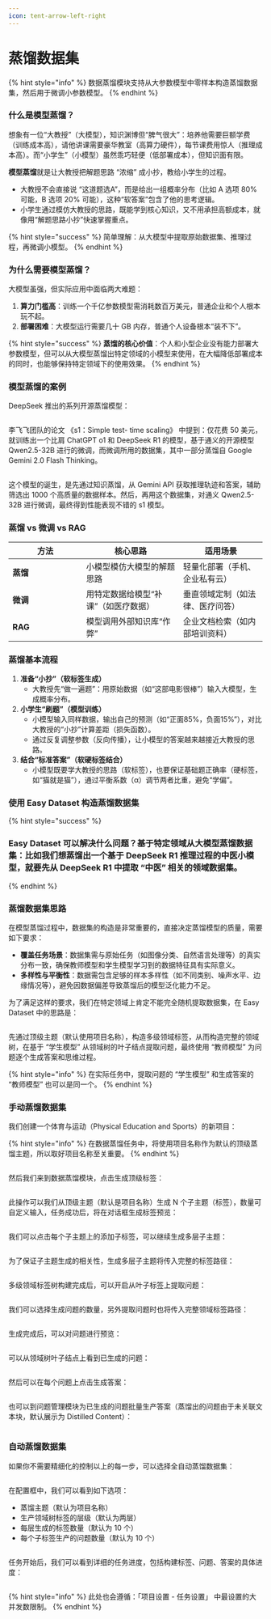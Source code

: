 ```yaml
---
icon: tent-arrow-left-right
---
```


# 蒸馏数据集

{% hint style="info" %}
数据蒸馏模块支持从大参数模型中零样本构造蒸馏数据集，然后用于微调小参数模型。
{% endhint %}

### **什么是模型蒸馏？**

想象有一位“大教授”（大模型），知识渊博但“脾气很大”：培养他需要巨额学费（训练成本高），请他讲课需要豪华教室（高算力硬件），每节课费用惊人（推理成本高）。而“小学生”（小模型）虽然乖巧轻便（低部署成本），但知识面有限。

**模型蒸馏**就是让大教授把解题思路 “浓缩” 成小抄，教给小学生的过程。

* 大教授不会直接说 “这道题选A”，而是给出一组概率分布（比如 A 选项 80% 可能，B 选项 20% 可能），这种“软答案”包含了他的思考逻辑。
* 小学生通过模仿大教授的思路，既能学到核心知识，又不用承担高额成本，就像用“解题思路小抄”快速掌握重点。

{% hint style="success" %}
简单理解：从大模型中提取原始数据集、推理过程，再微调小模型。
{% endhint %}

### **为什么需要模型蒸馏？**

大模型虽强，但实际应用中面临两大难题：

1. **算力门槛高**：训练一个千亿参数模型需消耗数百万美元，普通企业和个人根本玩不起。
2. **部署困难**：大模型运行需要几十 GB 内存，普通个人设备根本“装不下”。

{% hint style="success" %}
**蒸馏的核心价值**：个人和小型企业没有能力部署大参数模型，但可以从大模型蒸馏出特定领域的小模型来使用，在大幅降低部署成本的同时，也能够保持特定领域下的使用效果。
{% endhint %}

### **模型蒸馏的案例**

DeepSeek 推出的系列开源蒸馏模型：

<figure><img src="../.gitbook/assets/image (11) (1).png" alt=""><figcaption></figcaption></figure>

李飞飞团队的论文 《s1：Simple test- time scaling》 中提到：仅花费 50 美元，就训练出一个比肩 ChatGPT o1 和 DeepSeek R1 的模型，基于通义的开源模型 Qwen2.5-32B 进行的微调，而微调所用的数据集，其中一部分蒸馏自 Google Gemini 2.0 Flash Thinking。

<figure><img src="../.gitbook/assets/image (10) (1).png" alt=""><figcaption></figcaption></figure>

这个模型的诞生，是先通过知识蒸馏，从 Gemini API 获取推理轨迹和答案，辅助筛选出 1000 个高质量的数据样本。然后，再用这个数据集，对通义 Qwen2.5-32B 进行微调，最终得到性能表现不错的 s1 模型。

### **蒸馏 vs 微调 vs RAG**

<table data-header-hidden><thead><tr><th width="130.2265625">方法</th><th>核心思路</th><th>适用场景</th></tr></thead><tbody><tr><td><strong>蒸馏</strong></td><td>小模型模仿大模型的解题思路</td><td>轻量化部署（手机、企业私有云）</td></tr><tr><td><strong>微调</strong></td><td>用特定数据给模型“补课”（如医疗数据）</td><td>垂直领域定制（如法律、医疗问答）</td></tr><tr><td><strong>RAG</strong></td><td>模型调用外部知识库“作弊”</td><td>企业文档检索（如内部培训资料）</td></tr></tbody></table>

### **蒸馏基本流程**

1. **准备“小抄”（软标签生成）**
   * 大教授先“做一遍题”：用原始数据（如“这部电影很棒”）输入大模型，生成概率分布。
2. **小学生“刷题”（模型训练）**
   * 小模型输入同样数据，输出自己的预测（如“正面85%，负面15%”），对比大教授的“小抄”计算差距（损失函数）。
   * 通过反复调整参数（反向传播），让小模型的答案越来越接近大教授的思路。
3. **结合“标准答案”（软硬标签结合）**
   * 小模型既要学大教授的思路（软标签），也要保证基础题正确率（硬标签，如“猫就是猫”），通过平衡系数（α）调节两者比重，避免“学偏”。

### 使用 Easy Dataset 构造蒸馏数据集

{% hint style="success" %}
### Easy Dataset 可以解决什么问题？基于特定领域从大模型蒸馏数据集：比如我们想蒸馏出一个基于 DeepSeek R1 推理过程的中医小模型，就要先从 DeepSeek R1 中提取 “中医” 相关的领域数据集。
{% endhint %}

### 蒸馏数据集思路

在模型蒸馏过程中，数据集的构造是非常重要的，直接决定蒸馏模型的质量，需要如下要求：

* **覆盖任务场景**：数据集需与原始任务（如图像分类、自然语言处理等）的真实分布一致，确保教师模型和学生模型学习到的数据特征具有实际意义。
* **多样性与平衡性**：数据需包含足够的样本多样性（如不同类别、噪声水平、边缘情况等），避免因数据偏差导致蒸馏后的模型泛化能力不足。

为了满足这样的要求，我们在特定领域上肯定不能完全随机提取数据集，在 Easy Dataset 中的思路是：

<figure><img src="../.gitbook/assets/image (12) (1).png" alt=""><figcaption></figcaption></figure>

先通过顶级主题（默认使用项目名称），构造多级领域标签，从而构造完整的领域树，在基于 “学生模型” 从领域树的叶子结点提取问题，最终使用 “教师模型” 为问题逐个生成答案和思维过程。

{% hint style="info" %}
在实际任务中，提取问题的 “学生模型” 和生成答案的 “教师模型” 也可以是同一个。
{% endhint %}

### 手动蒸馏数据集

我们创建一个体育与运动（Physical Education and Sports）的新项目：

{% hint style="info" %}
在数据蒸馏任务中，将使用项目名称作为默认的顶级蒸馏主题，所以取好项目名称至关重要。
{% endhint %}

<figure><img src="../.gitbook/assets/image (13) (1).png" alt=""><figcaption></figcaption></figure>

然后我们来到数据蒸馏模块，点击生成顶级标签：

<figure><img src="../.gitbook/assets/image (16).png" alt=""><figcaption></figcaption></figure>

此操作可以我们从顶级主题（默认是项目名称）生成 N 个子主题（标签），数量可自定义输入，任务成功后，将在对话框生成标签预览：

<figure><img src="../.gitbook/assets/image (17).png" alt=""><figcaption></figcaption></figure>

我们可以点击每个子主题上的添加子标签，可以继续生成多层子主题：

<figure><img src="../.gitbook/assets/image (18).png" alt=""><figcaption></figcaption></figure>

为了保证子主题生成的相关性，生成多层子主题将传入完整的标签路径：

<figure><img src="../.gitbook/assets/image (1) (1) (1) (1).png" alt=""><figcaption></figcaption></figure>

多级领域标签树构建完成后，可以开启从叶子标签上提取问题：

<figure><img src="../.gitbook/assets/image (1) (1) (1) (1) (1).png" alt=""><figcaption></figcaption></figure>

我们可以选择生成问题的数量，另外提取问题时也将传入完整领域标签路径：

<figure><img src="../.gitbook/assets/image (2) (1) (1).png" alt=""><figcaption></figcaption></figure>

生成完成后，可以对问题进行预览：

<figure><img src="../.gitbook/assets/image (3) (1).png" alt=""><figcaption></figcaption></figure>

可以从领域树叶子结点上看到已生成的问题：

<figure><img src="../.gitbook/assets/image (4) (1).png" alt=""><figcaption></figcaption></figure>

然后可以在每个问题上点击生成答案：

<figure><img src="../.gitbook/assets/image (5) (1).png" alt=""><figcaption></figcaption></figure>

也可以到问题管理模块为已生成的问题批量生产答案（蒸馏出的问题由于未关联文本块，默认展示为 Distilled Content）：

<figure><img src="../.gitbook/assets/image (6) (1).png" alt=""><figcaption></figcaption></figure>

### 自动蒸馏数据集

如果你不需要精细化的控制以上的每一步，可以选择全自动蒸馏数据集：

<figure><img src="../.gitbook/assets/image (7) (1).png" alt=""><figcaption></figcaption></figure>

在配置框中，我们可以看到如下选项：

* 蒸馏主题（默认为项目名称）
* 生产领域树标签的层级（默认为两层）
* 每层生成的标签数量（默认为 10 个）
* 每个子标签生产的问题数量（默认为 10 个）

<figure><img src="../.gitbook/assets/image (8) (1).png" alt=""><figcaption></figcaption></figure>

任务开始后，我们可以看到详细的任务进度，包括构建标签、问题、答案的具体进度：

<figure><img src="../.gitbook/assets/image (9) (1).png" alt=""><figcaption></figcaption></figure>

{% hint style="info" %}
此处也会遵循：「项目设置 - 任务设置」 中最设置的大并发数限制。
{% endhint %}
